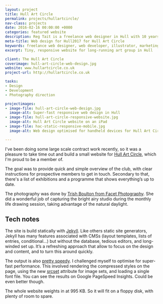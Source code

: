 ```yaml
---
layout: project
title: Hull Art Circle
permalink: projects/hullartcircle/
nav-class: projects
date: 2016-02-16 00:00:00 +0000
categories: featured website
description: Reg Tait is a freelance web designer in Hull with 10 years of experience with a marketing agency in East Yorkshire.
meta-title: Web design for Hull2017 for Hull Art Circle
keywords: freelance web designer, web developer, illustrator, marketing agency, Hull
excerpt: Tiny, responsive website for long-running art group in Hull

client: The Hull Art Circle
coverimage: hull-art-circle-web-design.jpg
website: www.hullartcircle.co.uk
project-url: http://hullartcircle.co.uk

tasks:
- Design
- Development
- Photography direction

projectimages:
- image-file: hull-art-circle-web-design.jpg
  image-alt: Super-fast responsive web design in Hull
- image-file: hull-art-circle-responsive-website.jpg
  image-alt: Hull Art Circle website on an iPad
- image-file: hac-static-responsive-mobile.jpg
  image-alt: Web design optimised for handheld devices for Hull Art Circle

---
```


I've been doing some large scale contract work recently, so it was a pleasure to take time out and build a small website for [Hull Art Circle], which I'm proud to be a member of.

The goal was to provide quick and simple overview of the club, with clear instructions for prospective members to get in touch. Secondary to that, there's a list of exhibitions and a programme that shows everything’s up to date.

The photography was done by [Trish Boulton from Facet Photography]. She did a wonderful job of capturing the bright airy studio during the monthly life drawing session, taking advantage of the natural daylight.

## Tech notes

The site is build statically with [Jekyll]. Like others static site generators, Jekyll has many features associated with CMSs (layout templates, lists of entries, conditional…) but without the database, tedious editors, and long-winded set up. It’s a refreshing approach that allow to focus on the design and content, and to turn this around quickly.

The output is also [pretty speedy]. I challenged myself to optimise for super-fast performance. This involved rendering the compressed styles on the page, using the new [srcset] attribute for image sets, and loading a single font file. You can see the results on Google PageSpeed Insights. Could be even better though.

The whole website weights in at 995 KB. So it will fit on a floppy disk, with plenty of room to spare.

[Trish Boulton from Facet Photography]: http://www.facetphotography.co.uk/
[Jekyll]:https://jekyllrb.com/
[Hull Art Circle]: http://hullartcircle.co.uk
[Hammer]: http://hammerformac.com/
[pretty speedy]: https://developers.google.com/speed/pagespeed/insights/?url=hullartcircle.co.uk
[srcset]: https://developer.mozilla.org/en-US/docs/Web/HTML/Element/img#Example_3_Using_the_srcset_attribute